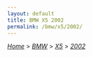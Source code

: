 ```yaml
---
layout: default
title: BMW X5 2002
permalink: /bmw/x5/2002/
---
```

[*Home*](/) > [*BMW*](/bmw/) > [*X5*](/bmw/x5/) > [*2002*](/bmw/x5/2002/)
